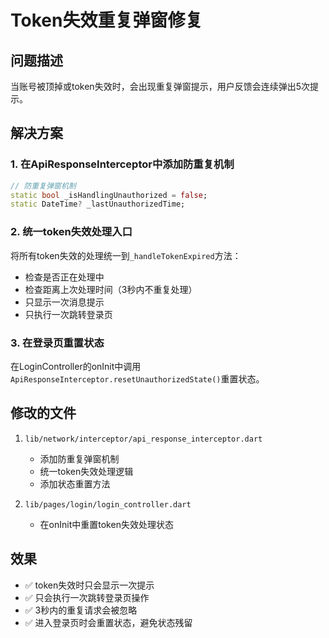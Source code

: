 # Token失效重复弹窗修复

## 问题描述
当账号被顶掉或token失效时，会出现重复弹窗提示，用户反馈会连续弹出5次提示。

## 解决方案

### 1. 在ApiResponseInterceptor中添加防重复机制

```dart
// 防重复弹窗机制
static bool _isHandlingUnauthorized = false;
static DateTime? _lastUnauthorizedTime;
```

### 2. 统一token失效处理入口

将所有token失效的处理统一到`_handleTokenExpired`方法：
- 检查是否正在处理中
- 检查距离上次处理时间（3秒内不重复处理）
- 只显示一次消息提示
- 只执行一次跳转登录页

### 3. 在登录页重置状态

在LoginController的onInit中调用`ApiResponseInterceptor.resetUnauthorizedState()`重置状态。

## 修改的文件

1. `lib/network/interceptor/api_response_interceptor.dart`
   - 添加防重复弹窗机制
   - 统一token失效处理逻辑
   - 添加状态重置方法

2. `lib/pages/login/login_controller.dart`
   - 在onInit中重置token失效处理状态

## 效果

- ✅ token失效时只会显示一次提示
- ✅ 只会执行一次跳转登录页操作
- ✅ 3秒内的重复请求会被忽略
- ✅ 进入登录页时会重置状态，避免状态残留